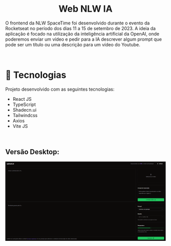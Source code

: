 <h1 align="center">Web NLW IA</h1>

O frontend da NLW SpaceTime foi desenvolvido durante o evento da Rocketseat no período dos dias 11 a 15 de setembro de 2023. A ideia da aplicação é focado na utilização da inteligência artificial da OpenAI, onde poderemos enviar um vídeo e pedir para a IA descrever algum prompt que pode ser um título ou uma descrição para um vídeo do Youtube.

<br/>

# 🚀 Tecnologias

Projeto desenvolvido com as seguintes tecnologias:

- React JS 
- TypeScript
- Shadecn.ui
- Tailwindcss
- Axios
- Vite JS

<br/>

<h2>Versão Desktop:</h2> 

![Alt text](public/background.png)